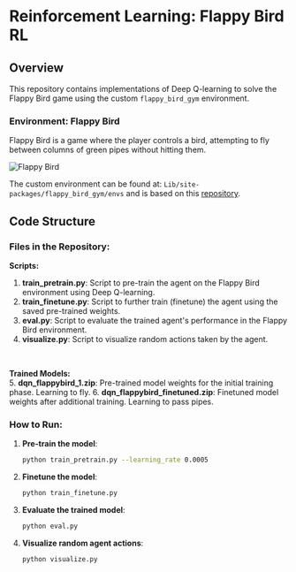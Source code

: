 # Reinforcement Learning: Flappy Bird RL

## Overview
This repository contains implementations of Deep Q-learning to solve the Flappy Bird game using the custom `flappy_bird_gym` environment. 

### Environment: Flappy Bird

Flappy Bird is a game where the player controls a bird, attempting to fly between columns of green pipes without hitting them.

![Flappy Bird](https://github.com/YourGithubUsername/flappy_bird_rl/blob/master/flappy_bird_image_here.png)

The custom environment can be found at: `Lib/site-packages/flappy_bird_gym/envs` and is based on this [repository](https://github.com/Talendar/flappy-bird-gym/).

## Code Structure

### Files in the Repository:

**Scripts:**<br>
1. **train_pretrain.py**: Script to pre-train the agent on the Flappy Bird environment using Deep Q-learning.
2. **train_finetune.py**: Script to further train (finetune) the agent using the saved pre-trained weights.
3. **eval.py**: Script to evaluate the trained agent's performance in the Flappy Bird environment.
4. **visualize.py**: Script to visualize random actions taken by the agent.

<br>

**Trained Models:**<br>
5. **dqn_flappybird_1.zip**: Pre-trained model weights for the initial training phase. Learning to fly.
6. **dqn_flappybird_finetuned.zip**: Finetuned model weights after additional training. Learning to pass pipes.

### How to Run:

1. **Pre-train the model**:
    ```bash
    python train_pretrain.py --learning_rate 0.0005
    ```

2. **Finetune the model**:  
    ```bash
    python train_finetune.py
    ```

3. **Evaluate the trained model**:  
    ```bash
    python eval.py
    ```

4. **Visualize random agent actions**:  
    ```bash
    python visualize.py
    ```

